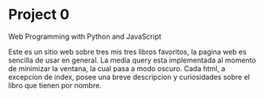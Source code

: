 # Project 0

Web Programming with Python and JavaScript

Este es un sitio web sobre tres mis tres libros favoritos, la pagina web es sencilla de usar en general. La media query esta implementada al momento de minimizar la ventana, la cual pasa a modo oscuro. Cada html, a excepcion de index, posee una breve descripcion y curiosidades sobre el libro que tienen por nombre. 
